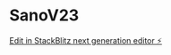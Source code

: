 # SanoV23

[Edit in StackBlitz next generation editor ⚡️](https://stackblitz.com/~/github.com/scoshields/SanoV23)